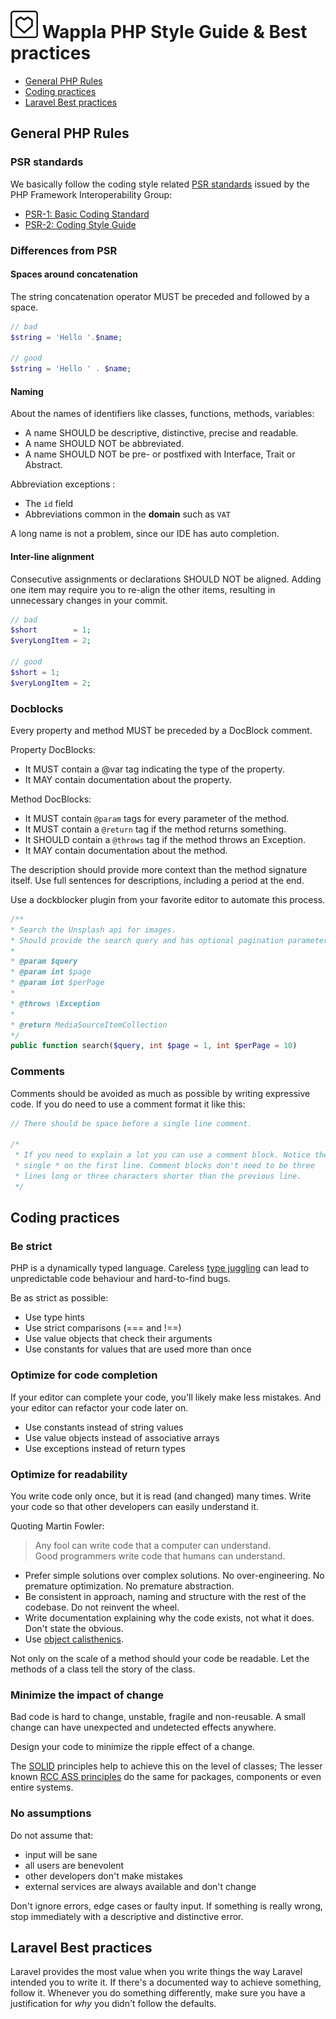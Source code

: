 # ![Logo](assets/signature.png) Wappla PHP Style Guide & Best practices

- [General PHP Rules](#general-php-rules)
- [Coding practices](#coding-practices)
- [Laravel Best practices](#laravel-best-practices)

## General PHP Rules

### PSR standards

We basically follow the coding style related [PSR standards](http://www.php-fig.org/psr/) issued by the PHP Framework Interoperability Group:

* [PSR-1: Basic Coding Standard](http://www.php-fig.org/psr/psr-1/)
* [PSR-2: Coding Style Guide](http://www.php-fig.org/psr/psr-2/)

### Differences from PSR

#### Spaces around concatenation

The string concatenation operator MUST be preceded and followed by a space.

```php
// bad
$string = 'Hello '.$name;

// good
$string = 'Hello ' . $name;
```

#### Naming

About the names of identifiers like classes, functions, methods, variables:

* A name SHOULD be descriptive, distinctive, precise and readable.
* A name SHOULD NOT be abbreviated.
* A name SHOULD NOT be pre- or postfixed with Interface, Trait or Abstract.

Abbreviation exceptions :

- The `id` field
- Abbreviations common in the **domain** such as `VAT`

A long name is not a problem, since our IDE has auto completion.

#### Inter-line alignment

Consecutive assignments or declarations SHOULD NOT be aligned. Adding one item may require you to re-align the other items, resulting in unnecessary changes in your commit.

```php
// bad
$short        = 1;
$veryLongItem = 2;

// good
$short = 1;
$veryLongItem = 2;
```

### Docblocks

Every property and method MUST be preceded by a DocBlock comment.

Property DocBlocks:

* It MUST contain a @var tag indicating the type of the property.
* It MAY contain documentation about the property.

Method DocBlocks:

* It MUST contain `@param` tags for every parameter of the method.
* It MUST contain a `@return` tag if the method returns something.
* It SHOULD contain a `@throws` tag if the method throws an Exception.
* It MAY contain documentation about the method.

The description should provide more context than the method signature itself. Use full sentences for descriptions, including a period at the end.

Use a dockblocker plugin from your favorite editor to automate this process.

```php
/**
* Search the Unsplash api for images.
* Should provide the search query and has optional pagination parameters.
*
* @param $query
* @param int $page
* @param int $perPage
*
* @throws \Exception
*
* @return MediaSourceItemCollection
*/
public function search($query, int $page = 1, int $perPage = 10)
```

### Comments

Comments should be avoided as much as possible by writing expressive code. If you do need to use a comment format it like this:

```php
// There should be space before a single line comment.

/*
 * If you need to explain a lot you can use a comment block. Notice the
 * single * on the first line. Comment blocks don't need to be three
 * lines long or three characters shorter than the previous line.
 */
```

## Coding practices
### Be strict

PHP is a dynamically typed language. Careless [type juggling](http://php.net/manual/en/language.types.type-juggling.php) can lead to unpredictable code behaviour and hard-to-find bugs.

Be as strict as possible:

* Use type hints
* Use strict comparisons (=== and !==)
* Use value objects that check their arguments
* Use constants for values that are used more than once

### Optimize for code completion

If your editor can complete your code, you'll likely make less mistakes. And your editor can refactor your code later on.

* Use constants instead of string values
* Use value objects instead of associative arrays
* Use exceptions instead of return types

### Optimize for readability

You write code only once, but it is read (and changed) many times. Write your code so that other developers can easily understand it.

Quoting Martin Fowler:

> Any fool can write code that a computer can understand.<br />
> Good programmers write code that humans can understand.

* Prefer simple solutions over complex solutions. No over-engineering. No premature optimization. No premature abstraction.
* Be consistent in approach, naming and structure with the rest of the codebase. Do not reinvent the wheel.
* Write documentation explaining why the code exists, not what it does. Don't state the obvious.
* Use [object calisthenics](http://williamdurand.fr/2013/06/03/object-calisthenics/).

Not only on the scale of a method should your code be readable. Let the methods of a class tell the story of the class.

### Minimize the impact of change

Bad code is hard to change, unstable, fragile and non-reusable. A small change can have unexpected
and undetected effects anywhere.

Design your code to minimize the ripple effect of a change.

The [SOLID](https://en.wikipedia.org/wiki/SOLID_(object-oriented_design)) principles help to achieve this on
the level of classes; The lesser known [RCC ASS principles](http://butunclebob.com/ArticleS.UncleBob.PrinciplesOfOod)
do the same for packages, components or even entire systems.

### No assumptions

Do not assume that:

* input will be sane
* all users are benevolent
* other developers don't make mistakes
* external services are always available and don't change

Don't ignore errors, edge cases or faulty input. If something is really wrong, stop immediately with a descriptive and distinctive error.

## Laravel Best practices

Laravel provides the most value when you write things the way Laravel intended you to write it. If there's a documented way to achieve something, follow it. Whenever you do something differently, make sure you have a justification for *why* you didn't follow the defaults.

